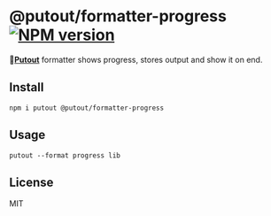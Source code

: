 # @putout/formatter-progress [![NPM version][NPMIMGURL]][NPMURL]

[NPMIMGURL]: https://img.shields.io/npm/v/@putout/formatter-progress.svg?style=flat&longCache=true
[NPMURL]: https://npmjs.org/package/@putout/formatter-progress "npm"

🐊[**Putout**](https://github.com/coderaiser/putout) formatter shows progress, stores output and show it on end.

## Install

```
npm i putout @putout/formatter-progress
```

## Usage

```
putout --format progress lib
```

## License

MIT
